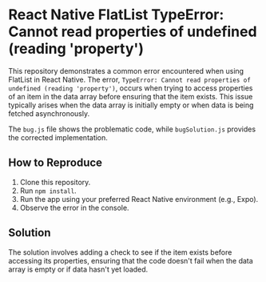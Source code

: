 # React Native FlatList TypeError: Cannot read properties of undefined (reading 'property')

This repository demonstrates a common error encountered when using FlatList in React Native. The error, `TypeError: Cannot read properties of undefined (reading 'property')`, occurs when trying to access properties of an item in the data array before ensuring that the item exists.  This issue typically arises when the data array is initially empty or when data is being fetched asynchronously.

The `bug.js` file shows the problematic code, while `bugSolution.js` provides the corrected implementation.

## How to Reproduce

1. Clone this repository.
2. Run `npm install`.
3. Run the app using your preferred React Native environment (e.g., Expo).
4. Observe the error in the console.

## Solution

The solution involves adding a check to see if the item exists before accessing its properties, ensuring that the code doesn't fail when the data array is empty or if data hasn't yet loaded.